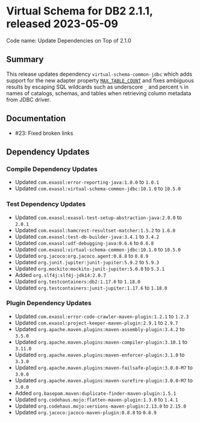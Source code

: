 # Virtual Schema for DB2 2.1.1, released 2023-05-09

Code name: Update Dependencies on Top of 2.1.0

## Summary

This release updates dependency `virtual-schema-common-jdbc` which adds support for the new adapter property [`MAX_TABLE_COUNT`](https://github.com/exasol/virtual-schema-common-jdbc#property-max_table_count) and fixes ambiguous results by escaping SQL wildcards such as underscore `_` and percent `%` in names of catalogs, schemas, and tables when retrieving column metadata from JDBC driver.

## Documentation

* #23: Fixed broken links

## Dependency Updates

### Compile Dependency Updates

* Updated `com.exasol:error-reporting-java:1.0.0` to `1.0.1`
* Updated `com.exasol:virtual-schema-common-jdbc:10.1.0` to `10.5.0`

### Test Dependency Updates

* Updated `com.exasol:exasol-test-setup-abstraction-java:2.0.0` to `2.0.1`
* Updated `com.exasol:hamcrest-resultset-matcher:1.5.2` to `1.6.0`
* Updated `com.exasol:test-db-builder-java:3.4.1` to `3.4.2`
* Updated `com.exasol:udf-debugging-java:0.6.6` to `0.6.8`
* Updated `com.exasol:virtual-schema-common-jdbc:10.1.0` to `10.5.0`
* Updated `org.jacoco:org.jacoco.agent:0.8.8` to `0.8.9`
* Updated `org.junit.jupiter:junit-jupiter:5.9.2` to `5.9.3`
* Updated `org.mockito:mockito-junit-jupiter:5.0.0` to `5.3.1`
* Added `org.slf4j:slf4j-jdk14:2.0.7`
* Updated `org.testcontainers:db2:1.17.6` to `1.18.0`
* Updated `org.testcontainers:junit-jupiter:1.17.6` to `1.18.0`

### Plugin Dependency Updates

* Updated `com.exasol:error-code-crawler-maven-plugin:1.2.1` to `1.2.3`
* Updated `com.exasol:project-keeper-maven-plugin:2.9.1` to `2.9.7`
* Updated `org.apache.maven.plugins:maven-assembly-plugin:3.4.2` to `3.5.0`
* Updated `org.apache.maven.plugins:maven-compiler-plugin:3.10.1` to `3.11.0`
* Updated `org.apache.maven.plugins:maven-enforcer-plugin:3.1.0` to `3.3.0`
* Updated `org.apache.maven.plugins:maven-failsafe-plugin:3.0.0-M7` to `3.0.0`
* Updated `org.apache.maven.plugins:maven-surefire-plugin:3.0.0-M7` to `3.0.0`
* Added `org.basepom.maven:duplicate-finder-maven-plugin:1.5.1`
* Updated `org.codehaus.mojo:flatten-maven-plugin:1.3.0` to `1.4.1`
* Updated `org.codehaus.mojo:versions-maven-plugin:2.13.0` to `2.15.0`
* Updated `org.jacoco:jacoco-maven-plugin:0.8.8` to `0.8.9`
